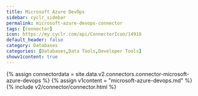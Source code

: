 ```yaml
---
title: Microsoft Azure DevOps
sidebar: cyclr_sidebar
permalink: microsoft-azure-devops-connector
tags: [connector]
icon: https://my.cyclr.com/api/ConnectorIcon/14919
default_header: false
category: Databases
categories: [Databases,Data Tools,Developer Tools]
showv1content: true
---
```

{% assign connectordata = site.data.v2.connectors.connector-microsoft-azure-devops %}
{% assign v1content = "microsoft-azure-devops.md" %}
{% include v2/connector/connector.html %}	